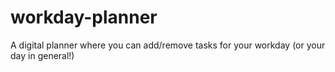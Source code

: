 # workday-planner

A digital planner where you can add/remove tasks for your workday (or your day in general!)
